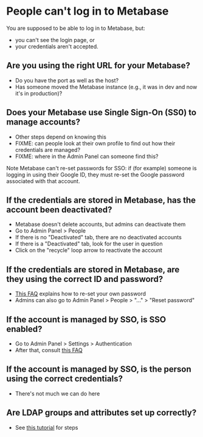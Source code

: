 # People can't log in to Metabase

You are supposed to be able to log in to Metabase, but:

- you can't see the login page, or
- your credentials aren't accepted.

## Are you using the right URL for your Metabase?

- Do you have the port as well as the host?
- Has someone moved the Metabase instance (e.g., it was in dev and now it's in production)?

## Does your Metabase use Single Sign-On (SS0) to manage accounts?

- Other steps depend on knowing this
- FIXME: can people look at their own profile to find out how their credentials are managed?
- FIXME: where in the Admin Panel can someone find this?

Note Metabase can't re-set passwords for SSO: if (for example) someone is logging in using their Google ID, they must re-set the Google password associated with that account.

## If the credentials are stored in Metabase, has the account been deactivated?

- Metabase doesn't delete accounts, but admins can deactivate them
- Go to Admin Panel > People
- If there is no "Deactivated" tab, there are no deactivated accounts
- If there is a "Deactivated" tab, look for the user in question
- Click on the "recycle" loop arrow to reactivate the account

## If the credentials are stored in Metabase, are they using the correct ID and password?

- [This FAQ][reset-password] explains how to re-set your own password
- Admins can also go to Admin Panel > People > "..." > "Reset password"

## If the account is managed by SSO, is SSO enabled?

- Go to Admin Panel > Settings > Authentication
- After that, consult [this FAQ][auth]

## If the account is managed by SSO, is the person using the correct credentials?

- There's not much we can do here

## Are LDAP groups and attributes set up correctly?

- See [this tutorial][ldap-learn] for steps

[auth]: ../faq/setup/how-do-i-integrate-with-sso.html
[ldap-learn]: /learn/embedding/ldap-auth-access-control.html
[reset-password]: ../faq/using-metabase/how-do-i-reset-my-password.html
